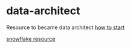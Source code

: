 # data-architect
Resource to became data architect
[how to start](
https://www.startdataengineering.com/)

[snowflake resource](https://www.snowflake.com/blog/successful-generative-ai-requires-solid-data-foundation/)
